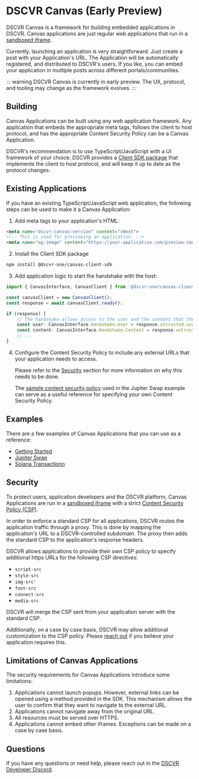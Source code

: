 # DSCVR Canvas (Early Preview)

DSCVR Canvas is a framework for building embedded applications in DSCVR. Canvas applications are just regular web applications that run in a [sandboxed iframe](https://developer.mozilla.org/en-US/docs/Web/HTML/Element/iframe#sandbox). 

Currently, launching an application is very straightforward. Just create a post with your Application's URL. The Application will be automatically registered, and distributed to DSCVR's users. If you like, you can embed your application in multiple posts across different portals/communities.

::: warning
DSCVR Canvas is currently in early preview. The UX, protocol, and tooling may change as the framework evolves.
:::
 
## Building

Canvas Applications can be built using any web application framework. Any application that embeds the appropriate meta tags, follows the client to host protocol, and has the appropriate Content Security Policy can be a Canvas Application.

DSCVR's recommendation is to use TypeScript/JavaScript with a UI framework of your choice. DSCVR provides a [Client SDK package](https://www.npmjs.com/package/@dscvr-one/canvas-client-sdk) that implements the client to host protocol, and will keep it up to date as the protocol changes.

## Existing Applications

If you have an existing TypeScript/JavaScript web application, the following steps can be used to make it a Canvas Application:

1. Add meta tags to your application's HTML:

```html
<meta name="dscvr:canvas:version" content="vNext">
<!-- This is used for previewing an application. -->
<meta name="og:image" content="https://your-application.com/preview-image.png">
```

2. Install the Client SDK package

```bash
npm install @dscvr-one/canvas-client-sdk
```

3. Add application logic to start the handshake with the host:

```typescript
import { CanvasInterface, CanvasClient } from '@dscvr-one/canvas-client-sdk';

const canvasClient = new CanvasClient();
const response = await canvasClient.ready();

if (response) {
    // The handshake allows access to the user and the content that the application is embedded in.
    const user: CanvasInterface.Handshake.User = response.untrusted.user;
    const content: CanvasInterface.Handshake.Content = response.untrusted.content;
    // ...
}
```

4. Configure the Content Security Policy to include any external URLs that your application needs to access. 
   
   Please refer to the [Security](#security) section for more information on why this needs to be done. 
   
   The [sample content security policy](https://github.com/dscvr-one/dscvr-canvas/blob/main/examples/jupiter-swap/vercel.json#L8) used in the Jupiter Swap example can serve as a useful reference for specifying your own Content Security Policy.

## Examples

There are a few examples of Canvas Applications that you can use as a reference:

- [Getting Started](https://github.com/dscvr-one/dscvr-canvas/tree/main/examples/getting-started)
- [Jupiter Swap](https://github.com/dscvr-one/dscvr-canvas/tree/main/examples/jupiter-swap)
- [Solana Transactionn](https://github.com/dscvr-one/dscvr-canvas/tree/main/examples/transaction)

## Security

To protect users, application developers and the DSCVR platform, Canvas Applications are run in a [sandboxed iframe](https://developer.mozilla.org/en-US/docs/Web/HTML/Element/iframe#sandbox) with a strict [Content Security Policy (CSP)](https://developer.mozilla.org/en-US/docs/Web/HTTP/CSP). 

In order to enforce a standard CSP for all applications, DSCVR routes the application traffic through a proxy. This is done by mapping the application's URL to a DSCVR-controlled subdomain. The proxy then adds the standard CSP to the application's response headers.
 
DSCVR allows applications to provide their own CSP policy to specify additional https URLs for the following CSP directives:

- `script-src`
- `style-src`
- `img-src'`
- `font-src`
- `connect-src`
- `media-src`

DSCVR will merge the CSP sent from your application server with the standard CSP.

Additionally, on a case by case basis, DSCVR may allow additional customization to the CSP policy. Please [reach out](#questions) if you believe your application requires this.

## Limitations of Canvas Applications

The security requirements for Canvas Applications introduce some limitations:

1. Applications cannot launch popups. However, external links can be opened using a method provided in the SDK. This mechanism allows the user to confirm that they want to navigate to the external URL.
2. Applications cannot navigate away from the original URL.
3. All resources must be served over HTTPS.
4. Applications cannot embed other iframes. Exceptions can be made on a case by case basis.

## Questions

If you have any questions or need help, please reach out in the [DSCVR Developer Discord](https://discord.gg/DX4CaFph3s).